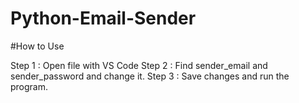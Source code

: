 # Python-Email-Sender
#How to Use

Step 1 :
Open file with VS Code
Step 2 :
Find sender_email and sender_password and change it.
Step 3 : 
Save changes and run the program.
